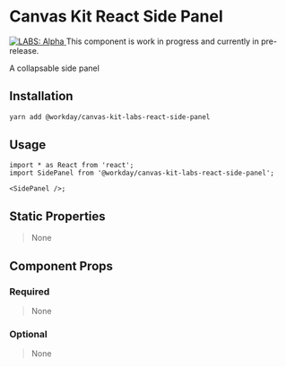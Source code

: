 # Canvas Kit React Side Panel

<a href="https://github.com/Workday/canvas-kit/tree/master/modules/_labs/README.md">
  <img src="https://img.shields.io/badge/LABS-alpha-orange" alt="LABS: Alpha" />
</a>  This component is work in progress and currently in pre-release.

A collapsable side panel

## Installation

```sh
yarn add @workday/canvas-kit-labs-react-side-panel
```

## Usage

```tsx
import * as React from 'react';
import SidePanel from '@workday/canvas-kit-labs-react-side-panel';

<SidePanel />;
```

## Static Properties

> None

## Component Props

### Required

> None

### Optional

> None
